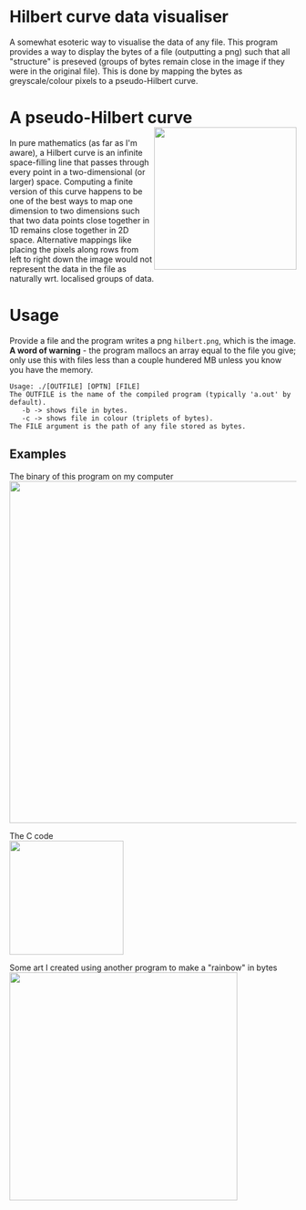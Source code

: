 # Hilbert curve data visualiser
A somewhat esoteric way to visualise the data of any file. This program provides a way to display the bytes of a file (outputting a png) such that all "structure" is preseved (groups of bytes remain close in the image if they were in the original file). This is done by mapping the bytes as greyscale/colour pixels to a pseudo-Hilbert curve. 
# A pseudo-Hilbert curve <img align="right" height="250" src="https://user-images.githubusercontent.com/45922387/167229973-9ed7e180-04b8-44c0-a658-76196d71b486.png"></img>
In pure mathematics (as far as I'm aware), a Hilbert curve is an infinite space-filling line that passes through every point in a two-dimensional (or larger) space. Computing a finite version of this curve happens to be one of the best ways to map one dimension to two dimensions such that two data points close together in 1D remains close together in 2D space. Alternative mappings like placing the pixels along rows from left to right down the image would not represent the data in the file as naturally wrt. localised groups of data.
# Usage
Provide a file and the program writes a png ``hilbert.png``, which is the image.\
**A word of warning** - the program mallocs an array equal to the file you give; only use this with files less than a couple hundered MB unless you know you have the memory.
```./a.out --help
Usage: ./[OUTFILE] [OPTN] [FILE]
The OUTFILE is the name of the compiled program (typically 'a.out' by default).
   -b -> shows file in bytes.
   -c -> shows file in colour (triplets of bytes).
The FILE argument is the path of any file stored as bytes.
```
## Examples
The binary of this program on my computer\
<img align="center" height="600" src="https://user-images.githubusercontent.com/45922387/167229933-55db91e3-330a-4093-916a-540f64d56881.png">

The C code\
<img align="center" height="200" src="https://user-images.githubusercontent.com/45922387/167229892-7ad317e5-bec6-42ba-9534-5f0df5a16cc7.png">

Some art I created using another program to make a "rainbow" in bytes\
<img align="center" height="400" src="https://user-images.githubusercontent.com/45922387/167229973-9ed7e180-04b8-44c0-a658-76196d71b486.png">
